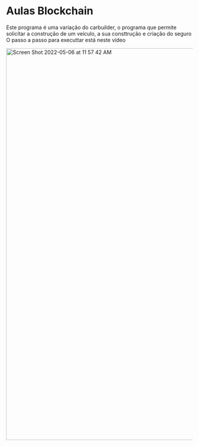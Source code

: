 # Aulas Blockchain 


Este programa é uma variação do carbuilder, o programa que permite solicitar a construção de um veículo, a sua consttrução e criação do seguro
O passo a passo para executtar está neste vídeo

<img width="1057" alt="Screen Shot 2022-05-06 at 11 57 42 AM" src="passoapasso.mov">

